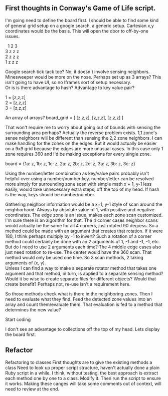 ## First thoughts in Conway's Game of Life script.

I'm going need to define the board first.
I should be able to find some kind of general grid setup on a google search, a generic setup. Cartesian x,y coordinates would be the basis.  This will open the door to off-by-one issues.

&nbsp;  1 2 3  
3 z z z  
2 z z z  
1 z z z  

Google search tick tack toe?  No, it doesn't involve sensing neighbors.  Minesweeper would be more on the nose.
Perhaps set up as 3 arrays?  This isn't going to have UI, so no Iframes sort of setup necessary.  
Or is is there advantage to hash? Advantage to key value pair?
  
1 = \[z,z,z\]  
2 = \[z,z,z\]  
3 = \[z,z,z\]  
  
An array of arrays?
board_grid = \[ \[z,z,z\], \[z,z,z\], \[z,z,z\] \]  

That won't require me to worry about going out of bounds with sensing the surrounding area perhaps?
Actually the reverse problem exists.  1,1 zone's sense neighbors will be different than sensing the 2,2 zone neighbors.  I can make handling for the zones on the edges. But it would actually be easier on a 9x9 grid because the edges are more unusual cases.  In this case only 1 zone requires 360 and I'd be making exceptions for every single zone.
  
board = \{1a: z, 1b: z, 1c: z, 2a: z, 2b: z, 2c: z, 3a: z, 3b: z, 3c: z\}  
  
Using the number/letter combination as key/value pairs probably isn't helpful over using a number/number key. number/letter can be resolved more simply for surrounding zone scan with simple math x + 1, y-1 less easily, would take unnecessary extra steps, off the top of my head.  If hash is the way, keys should be number/number.

Gathering neighbor information would be a x+1, y-1 style of scan around the neighborhood.  Always by absolute value of 1, with positive and negative coordinates. 
The edge zone is an issue, makes each zone scan customized.  I'm sure there is an algorithm for that.
The 4 corner cases neighbor scans would actually be the same for all 4 corners, just rotated 90 degress.  So a method could be made with an argument that creates that rotation. If it were 180, I think perhaps multiply by -1 to invert?
Such a rotation of a corner method could certainly be done with an 2 arguments of 1, -1 and -1, -1, etc.  But do I need to use 2 arguments each time?
The 4 middle edge cases also just need rotation to re-use.
The center would have the 360 scan.  That method would only be used one time.
So 3 scan methods, 2 taking arguments of \(x, y\).  
Unless I can find a way to make a separate rotator method that takes one argument and that method, in turn, is applied to a separate sensing method?  
Would it be wise to create separate files for different objects?  Would that create benefit?  Perhaps not, re-use isn't a requirement here.

So those methods check what is there in the neighboring zones.  Then I need to evaluate what they find.  Feed the detected zone values into an array and count them/evaluate them.  That evaluation is fed to a method that determines the new value?

Start coding

I don't see an advantage to collections off the top of my head.
Lets display the board first.

## Refactor

Refactoring to classes
First thoughts are to give the existing methods a class
Need to look up proper script structure, haven't actually done a plain Ruby script in a while. 
I think, without testing, the best approach is extract each method one by one to a class.  Modify it.  Then run the script to ensure it works.
Making these canges will take some comments out of context, will need to review at the end.






